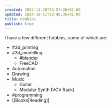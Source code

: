 ```yaml
---
created: 2022-11-26T20:57:26+01:00
updated: 2024-10-31T20:45:35+01:00
title: Hobbies
publish: true
---
```


I have a few different hobbies, some of which are:
* #3d_printing
* #3d_modelling
  * #blender
  * FreeCAD
* Automation
* Drawing
* Music
  * Guitar
  * Modular Synth (VCV Rack)
* #programming
* [[Books|Reading]]







[3d_printing]: /tags/3d_printing
[3d_modelling]: /tags/3d_modelling
[blender]: /tags/blender
[programming]: /tags/programming